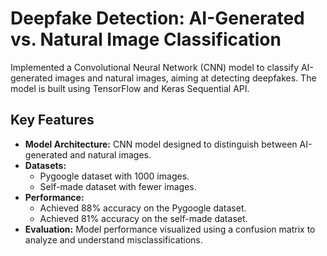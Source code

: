 # Deepfake Detection: AI-Generated vs. Natural Image Classification

Implemented a Convolutional Neural Network (CNN) model to classify AI-generated images and natural images, aiming at detecting deepfakes. The model is built using TensorFlow and Keras Sequential API.

## Key Features
- **Model Architecture:** CNN model designed to distinguish between AI-generated and natural images.
- **Datasets:**
  - Pygoogle dataset with 1000 images.
  - Self-made dataset with fewer images.
- **Performance:**
  - Achieved 88% accuracy on the Pygoogle dataset.
  - Achieved 81% accuracy on the self-made dataset.
- **Evaluation:** Model performance visualized using a confusion matrix to analyze and understand misclassifications.

